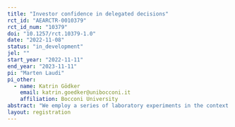 ```yaml
---
title: "Investor confidence in delegated decisions"
rct_id: "AEARCTR-0010379"
rct_id_num: "10379"
doi: "10.1257/rct.10379-1.0"
date: "2022-11-08"
status: "in_development"
jel: ""
start_year: "2022-11-11"
end_year: "2023-11-11"
pi: "Marten Laudi"
pi_other:
  - name: Katrin Gödker
    email: katrin.goedker@unibocconi.it
    affiliation: Bocconi University
abstract: "We employ a series of laboratory experiments in the context of delegated investments to make three key contributions. First, we explore belief patterns when investment decisions are delegated. Second, we investigate underlying mechanisms. Third, we explore how learning in a delegated setting affects subsequent investor behavior. "
layout: registration
---
```


